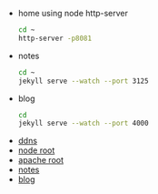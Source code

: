 <!-- Required extensions: pymdownx.betterem, pymdownx.tilde, pymdownx.emoji, pymdownx.tasklist, pymdownx.superfences -->

- home using node http-server
  ```bash
  cd ~
  http-server -p8081
  ```

- notes
  ```bash
  cd ~
  jekyll serve --watch --port 3125
  ```
- blog
  ```bash
  cd
  jekyll serve --watch --port 4000
  ```
* [ddns](http://mogimogilenovo.ooguy.com/)
* [node root](http//192.168.1.8:8081/)
* [apache root](http//192.168.1.8/)
* [notes](http//192.168.1.8::3125/)
* [blog](http//192.168.1.8:4000/)